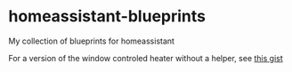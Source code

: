 # homeassistant-blueprints

My collection of blueprints for homeassistant

For a version of the window controled heater without a helper, see [this gist](https://gist.github.com/Christoph-Wagner/52dda63a5f28782f29905a7a9115a177)
